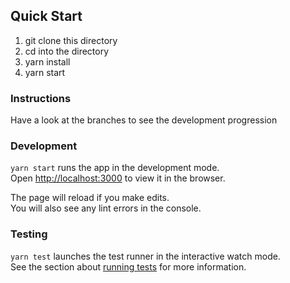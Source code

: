 ## Quick Start

1. git clone this directory
2. cd into the directory
3. yarn install
4. yarn start

### Instructions
Have a look at the branches to see the development progression

### Development

`yarn start` runs the app in the development mode.<br />
Open [http://localhost:3000](http://localhost:3000) to view it in the browser.

The page will reload if you make edits.<br />
You will also see any lint errors in the console.

### Testing

`yarn test` launches the test runner in the interactive watch mode.<br />
See the section about [running tests](https://facebook.github.io/create-react-app/docs/running-tests) for more information.
